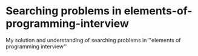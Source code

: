 # Searching problems in elements-of-programming-interview
My solution and understanding of searching problems in ''elements of programming interview''

